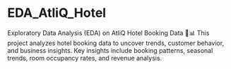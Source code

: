 # EDA_AtliQ_Hotel
Exploratory Data Analysis (EDA) on AtliQ Hotel Booking Data 🏨📊 This project analyzes hotel booking data to uncover trends, customer behavior, and business insights. Key insights include booking patterns, seasonal trends, room occupancy rates, and revenue analysis.

